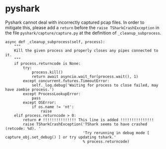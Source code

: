 # pyshark
Pyshark cannot deal with incorrectly captured pcap files. In order to mitigate this, please add a `return` before the `raise TSharkCrashException` in the file `pyshark/capture/capture.py` at the definition of `_cleanup_subprocess`.

```
async def _cleanup_subprocess(self, process):
    """
    Kill the given process and properly closes any pipes connected to it.
    """
    if process.returncode is None:
        try:
            process.kill()
            return await asyncio.wait_for(process.wait(), 1)
        except concurrent.futures.TimeoutError:
            self._log.debug('Waiting for process to close failed, may have zombie process.')
        except ProcessLookupError:
            pass
        except OSError:
            if os.name != 'nt':
                raise
    elif process.returncode > 0:
        return # !!!!!!!!!!!!!!! This line is added !!!!!!!!!!!!!!!
        raise TSharkCrashException('TShark seems to have crashed (retcode: %d). '
                                   'Try rerunning in debug mode [ capture_obj.set_debug() ] or try updating tshark.'
                                   % process.returncode)
```
